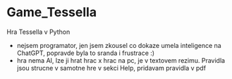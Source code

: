 # Game_Tessella
Hra Tessella v Python
- nejsem programator, jen jsem zkousel co dokaze umela inteligence na ChatGPT, popravde byla to sranda i frustrace :)
- hra nema AI, lze ji hrat hrac x hrac na pc, je v textovem rezimu. Pravidla jsou strucne v samotne hre v sekci Help, pridavam pravidla v pdf  
